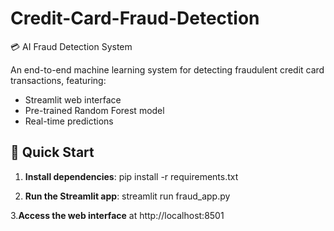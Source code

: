 # Credit-Card-Fraud-Detection

 💳 AI Fraud Detection System

An end-to-end machine learning system for detecting fraudulent credit card transactions, featuring:
- Streamlit web interface
- Pre-trained Random Forest model
- Real-time predictions

## 🚀 Quick Start

1. **Install dependencies**:
   pip install -r requirements.txt

2. **Run the Streamlit app**:
streamlit run fraud_app.py

3.**Access the web interface** at http://localhost:8501
